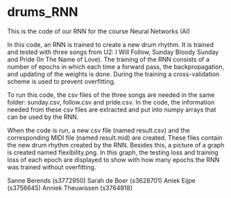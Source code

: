 # drums_RNN
This is the code of our RNN for the course Neural Networks (AI)

In this code, an RNN is trained to create a new drum rhythm. It is trained and tested with three songs from U2: I Will Follow, Sunday Bloody Sunday and Pride (In The Name of Love). The training of the RNN consists of a number of epochs in which each time a forward pass, the backpropagation, and updating of the weights is done. During the training a cross-validation scheme is used to prevent overfitting.

To run this code, the csv files of the three songs are needed in the same folder: sunday.csv, follow.csv and pride.csv. In the code, the information needed from these csv files are extracted and put into numpy arrays that can be used by the RNN. 

When the code is run, a new csv file (named result.csv) and the corresponding MIDI file (named result.mid) are created. These files contain the new drum rhythm created by the RNN. Besides this, a picture of a graph is created named flexibility.png. In this graph, the testing loss and training loss of each epoch are displayed to show with how many epochs the RNN was trained without overfitting.

Sanne Berends (s3772950)
Sarah de Boer (s3628701)
Aniek Eijpe (s3756645)
Anniek Theuwissen (s3764818)

